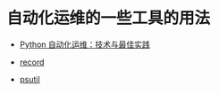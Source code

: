 # 自动化运维的一些工具的用法

- [Python 自动化运维：技术与最佳实践](http://172.16.4.111:8000/bianl/Basic_Virtual/blob/dev/huful/Notes/Python/Automated%20Operations/Python自动化运维：技术与最佳实践.pdf)

- [record](http://172.16.4.111:8000/bianl/Basic_Virtual/blob/dev/huful/Notes/Python/Automated%20Operations/record.md)

- [psutil](http://172.16.4.111:8000/bianl/Basic_Virtual/blob/dev/huful/Notes/Python/Automated%20Operations/psutil.md)
